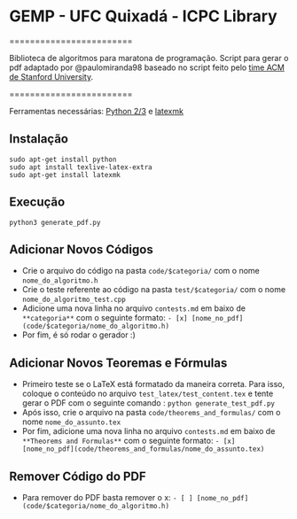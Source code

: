 # GEMP - UFC Quixadá - ICPC Library
========================

Biblioteca de algoritmos para maratona de programação.
Script para gerar o pdf adaptado por @paulomiranda98 baseado no script feito pelo [time ACM de Stanford University](https://github.com/jaehyunp/stanfordacm).

========================

Ferramentas necessárias: [Python 2/3](https://www.python.org/) e [latexmk](https://www.ctan.org/pkg/latexmk/)

## Instalação
```script
sudo apt-get install python
sudo apt install texlive-latex-extra
sudo apt-get install latexmk
```

## Execução
```script
python3 generate_pdf.py
```

## Adicionar Novos Códigos
- Crie o arquivo do código na pasta `code/$categoria/` com o nome `nome_do_algoritmo.h`
- Crie o teste referente ao código na pasta `test/$categoria/` com o nome `nome_do_algoritmo_test.cpp`
- Adicione uma nova linha no arquivo `contests.md` em baixo de `**categoria**` com o seguinte formato: `- [x] [nome_no_pdf](code/$categoria/nome_do_algoritmo.h)`
- Por fim, é só rodar o gerador :)

## Adicionar Novos Teoremas e Fórmulas
- Primeiro teste se o LaTeX está formatado da maneira correta. Para isso, coloque o conteúdo no arquivo `test_latex/test_content.tex` e tente gerar o PDF com o seguinte comando : `python generate_test_pdf.py`
- Após isso, crie o arquivo na pasta `code/theorems_and_formulas/` com o nome `nome_do_assunto.tex`
- Por fim, adicione uma nova linha no arquivo `contests.md` em baixo de `**Theorems and Formulas**` com o seguinte formato: `- [x] [nome_no_pdf](code/theorems_and_formulas/nome_do_assunto.tex)`

## Remover Código do PDF
- Para remover do PDF basta remover o x: `- [ ] [nome_no_pdf](code/$categoria/nome_do_algoritmo.h)`
